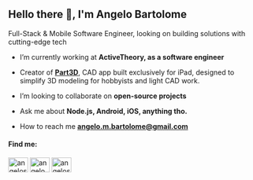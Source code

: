 <h2>Hello there 👋, I'm Angelo Bartolome</h2>
Full-Stack & Mobile Software Engineer, looking on building solutions with cutting-edge tech

- I’m currently working at **ActiveTheory, as a software engineer**

- Creator of [**Part3D**](https://apps.apple.com/us/app/part3d/id6642710061), CAD app built exclusively for iPad, designed to simplify 3D modeling for hobbyists and light CAD work.


- I’m looking to collaborate on **open-source projects**

- Ask me about **Node.js, Android, iOS, anything tho.**

- How to reach me **angelo.m.bartolome@gmail.com**

<h4 align="left">Find me:</h4>
<p align="left">
<a href="https://twitter.com/angelosmb7" target="blank"><img align="center" src="https://cdn.jsdelivr.net/npm/simple-icons@v13/icons/x.svg" alt="angelosmb7" height="30" width="40" /></a>
<a href="https://linkedin.com/in/angelombartolome" target="blank"><img align="center" src="https://raw.githubusercontent.com/rahuldkjain/github-profile-readme-generator/master/src/images/icons/Social/linked-in-alt.svg" alt="angelombartolome" height="30" width="40" /></a>
<a href="https://instagram.com/angelosmb" target="blank"><img align="center" src="https://raw.githubusercontent.com/rahuldkjain/github-profile-readme-generator/master/src/images/icons/Social/instagram.svg" alt="angelosmb" height="30" width="40" /></a>
</p>
